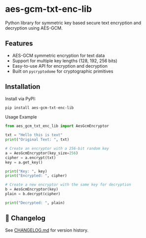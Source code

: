 # aes-gcm-txt-enc-lib

Python library for symmetric key based secure text encryption and decryption using AES-GCM.

## Features

- AES-GCM symmetric encryption for text data
- Support for multiple key lengths (128, 192, 256 bits)
- Easy-to-use API for encryption and decryption
- Built on `pycryptodome` for cryptographic primitives

## Installation

Install via PyPI:

```bash
pip install aes-gcm-txt-enc-lib
```

Usage Example

```python
from aes_gcm_txt_enc_lib import AesGcmEncryptor

txt = "Hello this is text"
print("Original Text: ", txt)

# Create an encryptor with a 256-bit random key
a = AesGcmEncryptor(key_size=256)
cipher = a.encrypt(txt)
key = a.get_key()

print("Key: ", key)
print("Encrypted: ", cipher)

# Create a new encryptor with the same key for decryption
b = AesGcmEncryptor(key)
plain = b.decrypt(cipher)

print("Decrypted: ", plain)
```

## 📄 Changelog

See [CHANGELOG.md](./CHANGELOG.md) for version history.